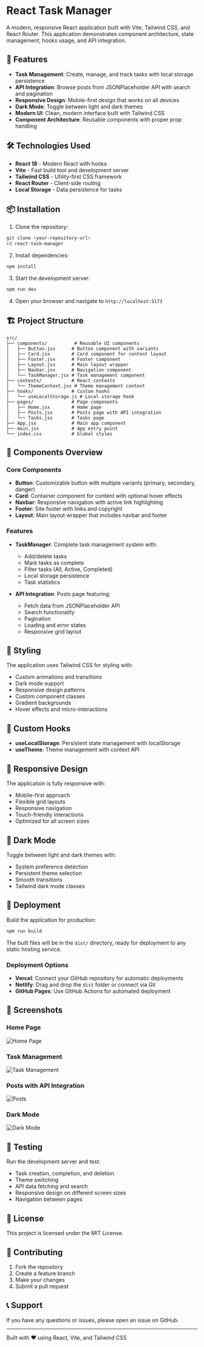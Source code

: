 # React Task Manager

A modern, responsive React application built with Vite, Tailwind CSS, and React Router. This application demonstrates component architecture, state management, hooks usage, and API integration.

## 🚀 Features

- **Task Management**: Create, manage, and track tasks with local storage persistence
- **API Integration**: Browse posts from JSONPlaceholder API with search and pagination
- **Responsive Design**: Mobile-first design that works on all devices
- **Dark Mode**: Toggle between light and dark themes
- **Modern UI**: Clean, modern interface built with Tailwind CSS
- **Component Architecture**: Reusable components with proper prop handling

## 🛠️ Technologies Used

- **React 18** - Modern React with hooks
- **Vite** - Fast build tool and development server
- **Tailwind CSS** - Utility-first CSS framework
- **React Router** - Client-side routing
- **Local Storage** - Data persistence for tasks

## 📦 Installation

1. Clone the repository:
```bash
git clone <your-repository-url>
cd react-task-manager
```

2. Install dependencies:
```bash
npm install
```

3. Start the development server:
```bash
npm run dev
```

4. Open your browser and navigate to `http://localhost:5173`

## 🏗️ Project Structure

```
src/
├── components/          # Reusable UI components
│   ├── Button.jsx      # Button component with variants
│   ├── Card.jsx        # Card component for content layout
│   ├── Footer.jsx      # Footer component
│   ├── Layout.jsx      # Main layout wrapper
│   ├── Navbar.jsx      # Navigation component
│   └── TaskManager.jsx # Task management component
├── contexts/           # React contexts
│   └── ThemeContext.jsx # Theme management context
├── hooks/              # Custom hooks
│   └── useLocalStorage.js # Local storage hook
├── pages/              # Page components
│   ├── Home.jsx        # Home page
│   ├── Posts.jsx       # Posts page with API integration
│   └── Tasks.jsx       # Tasks page
├── App.jsx             # Main app component
├── main.jsx            # App entry point
└── index.css           # Global styles
```

## 🎯 Components Overview

### Core Components

- **Button**: Customizable button with multiple variants (primary, secondary, danger)
- **Card**: Container component for content with optional hover effects
- **Navbar**: Responsive navigation with active link highlighting
- **Footer**: Site footer with links and copyright
- **Layout**: Main layout wrapper that includes navbar and footer

### Features

- **TaskManager**: Complete task management system with:
  - Add/delete tasks
  - Mark tasks as complete
  - Filter tasks (All, Active, Completed)
  - Local storage persistence
  - Task statistics

- **API Integration**: Posts page featuring:
  - Fetch data from JSONPlaceholder API
  - Search functionality
  - Pagination
  - Loading and error states
  - Responsive grid layout

## 🎨 Styling

The application uses Tailwind CSS for styling with:
- Custom animations and transitions
- Dark mode support
- Responsive design patterns
- Custom component classes
- Gradient backgrounds
- Hover effects and micro-interactions

## 🔧 Custom Hooks

- **useLocalStorage**: Persistent state management with localStorage
- **useTheme**: Theme management with context API

## 📱 Responsive Design

The application is fully responsive with:
- Mobile-first approach
- Flexible grid layouts
- Responsive navigation
- Touch-friendly interactions
- Optimized for all screen sizes

## 🌙 Dark Mode

Toggle between light and dark themes with:
- System preference detection
- Persistent theme selection
- Smooth transitions
- Tailwind dark mode classes

## 🚀 Deployment

Build the application for production:

```bash
npm run build
```

The built files will be in the `dist/` directory, ready for deployment to any static hosting service.

### Deployment Options

- **Vercel**: Connect your GitHub repository for automatic deployments
- **Netlify**: Drag and drop the `dist` folder or connect via Git
- **GitHub Pages**: Use GitHub Actions for automated deployment

## 📸 Screenshots

### Home Page
![Home Page](screenshots/home.png)

### Task Management
![Task Management](screenshots/tasks.png)

### Posts with API Integration
![Posts](screenshots/posts.png)

### Dark Mode
![Dark Mode](screenshots/dark-mode.png)

## 🧪 Testing

Run the development server and test:
- Task creation, completion, and deletion
- Theme switching
- API data fetching and search
- Responsive design on different screen sizes
- Navigation between pages

## 📄 License

This project is licensed under the MIT License.

## 🤝 Contributing

1. Fork the repository
2. Create a feature branch
3. Make your changes
4. Submit a pull request

## 📞 Support

If you have any questions or issues, please open an issue on GitHub.

---

Built with ❤️ using React, Vite, and Tailwind CSS